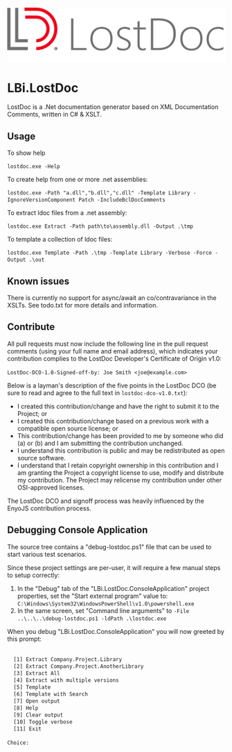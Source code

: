 ![Logo](LBi.LostDoc.Templates/Library/images/lostdoc.svg)

LBi.LostDoc
===========
LostDoc is a .Net documentation generator based on XML Documentation Comments, written in C# & XSLT. 

Usage
-----

To show help
```
lostdoc.exe -Help
```

To create help from one or more .net assemblies:
```
lostdoc.exe -Path "a.dll","b.dll","c.dll" -Template Library -IgnoreVersionComponent Patch -IncludeBclDocComments
```

To extract ldoc files from a .net assembly:
```
lostdoc.exe Extract -Path path\to\assembly.dll -Output .\tmp
```

To template a collection of ldoc files:
```
lostdoc.exe Template -Path .\tmp -Template Library -Verbose -Force -Output .\out
```

Known issues
------------
There is currently no support for async/await an co/contravariance in the XSLTs.
See todo.txt for more details and information.

Contribute
----------
All pull requests must now include the following line in the pull request comments (using your full name and email address), which indicates your contribution complies to the LostDoc Developer's Certificate of Origin v1.0:

```LostDoc-DCO-1.0-Signed-off-by: Joe Smith <joe@example.com>```

Below is a layman's description of the five points in the LostDoc DCO (be sure to read and agree to the full text in ```lostdoc-dco-v1.0.txt```):

* I created this contribution/change and have the right to submit it to the Project; or
* I created this contribution/change based on a previous work with a compatible open source license; or
* This contribution/change has been provided to me by someone who did (a) or (b) and I am submitting the contribution unchanged.
* I understand this contribution is public and may be redistributed as open source software.
* I understand that I retain copyright ownership in this contribution and I am granting the Project a copyright license to use, modify and distribute my contribution. The Project may relicense my contribution under other OSI-approved licenses.

The LostDoc DCO and signoff process was heavily influenced by the EnyoJS contribution process.


Debugging Console Application
-----------------------------
The source tree contains a "debug-lostdoc.ps1" file that can be used
to start various test scenarios.

Since these project settings are per-user, it will require a few manual steps to setup correctly:

1. In the "Debug" tab of the "LBi.LostDoc.ConsoleApplication" project properties, set the "Start external program" value to: ```C:\Windows\System32\WindowsPowerShell\v1.0\powershell.exe```
2. In the same screen, set "Command line arguments" to ```-File ..\..\..\debug-lostdoc.ps1 -ldPath .\lostdoc.exe```

When you debug "LBi.LostDoc.ConsoleApplication" you will now greeted by this prompt:
```

  [1] Extract Company.Project.Library
  [2] Extract Company.Project.AnotherLibrary
  [3] Extract All
  [4] Extract with multiple versions
  [5] Template
  [6] Template with Search
  [7] Open output
  [8] Help
  [9] Clear output
  [10] Toggle verbose
  [11] Exit

Choice:
```
